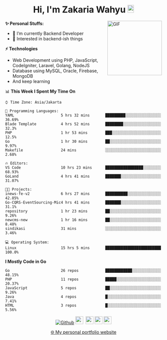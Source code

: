 <h1 align="center">Hi, I'm Zakaria Wahyu <img src="https://github.com/TheDudeThatCode/TheDudeThatCode/blob/master/Assets/Hi.gif" width="20px" height="25px"></h1>

<img align="right" alt="GIF" height="175px" src="https://www.nayakapratama.co.id/wp-content/uploads/2019/07/Website-Maintenance.gif" />

**✨ Personal Stuffs:**
- 🔭 I’m currently Backend Developer
- 🌱 Interested in backend-ish things

**⚡ Technologies**
- Web Development using PHP, JavaScript, CodeIgniter, Laravel, Golang, NodeJS
- Database using MySQL, Oracle, Firebase, MongoDB
- And keep learning

<!--START_SECTION:waka-->
📊 **This Week I Spent My Time On** 

```text
⌚︎ Time Zone: Asia/Jakarta

💬 Programming Languages: 
YAML                     5 hrs 32 mins       █████████░░░░░░░░░░░░░░░░   36.69% 
Blade Template           4 hrs 52 mins       ████████░░░░░░░░░░░░░░░░░   32.3% 
PHP                      1 hr 53 mins        ███░░░░░░░░░░░░░░░░░░░░░░   12.5% 
Go                       1 hr 30 mins        ██░░░░░░░░░░░░░░░░░░░░░░░   9.97% 
Makefile                 24 mins             ░░░░░░░░░░░░░░░░░░░░░░░░░   2.68%

🔥 Editors: 
VS Code                  10 hrs 23 mins      █████████████████░░░░░░░░   68.93% 
GoLand                   4 hrs 41 mins       ███████░░░░░░░░░░░░░░░░░░   31.07%

🐱‍💻 Projects: 
inews-fe-v2              6 hrs 27 mins       ██████████░░░░░░░░░░░░░░░   42.85% 
Go-CQRS-EventSourcing-Mic4 hrs 41 mins       ███████░░░░░░░░░░░░░░░░░░   31.1% 
repository               1 hr 23 mins        ██░░░░░░░░░░░░░░░░░░░░░░░   9.26% 
newcms-new               1 hr 16 mins        ██░░░░░░░░░░░░░░░░░░░░░░░   8.48% 
sindikasi                31 mins             ░░░░░░░░░░░░░░░░░░░░░░░░░   3.46%

💻 Operating System: 
Linux                    15 hrs 5 mins       █████████████████████████   100.0%

```

**I Mostly Code in Go** 

```text
Go                       26 repos            ████████████░░░░░░░░░░░░░   48.15% 
PHP                      11 repos            █████░░░░░░░░░░░░░░░░░░░░   20.37% 
JavaScript               5 repos             ██░░░░░░░░░░░░░░░░░░░░░░░   9.26% 
Java                     4 repos             █░░░░░░░░░░░░░░░░░░░░░░░░   7.41% 
HTML                     3 repos             █░░░░░░░░░░░░░░░░░░░░░░░░   5.56%

```



<!--END_SECTION:waka-->

<p align="center">
<a href="https://github.com/zakariawahyu" target="_blank"><img alt="Github" src="https://img.shields.io/badge/GitHub-%2312100E.svg?&style=for-the-badge&logo=Github&logoColor=white" /></a>
<a href="https://www.twitter.com/_zakariawahyu"><img src="https://img.shields.io/badge/twitter-%231DA1F2.svg?&style=for-the-badge&logo=twitter&logoColor=white" height=25></a> 
<a href="https://www.linkedin.com/in/zakariawahyu"><img src="https://img.shields.io/badge/linkedin-%230077B5.svg?&style=for-the-badge&logo=linkedin&logoColor=white" height=25></a> 
<a href="https://www.instagram.com/_zakariawahyu"><img src="https://img.shields.io/badge/instagram-%23E4405F.svg?&style=for-the-badge&logo=instagram&logoColor=white" height=25></a>
<a href="https://medium.com/@zakariawahyu"><img src="https://img.shields.io/badge/Medium-12100E?style=for-the-badge&logo=medium&logoColor=white" height=25></a>
</p>
<p align="center"><a href="https://www.zakariawahyu.com" target="_blank">🌐 My personal portfolio website</a></p>
